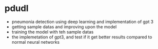# pdudl

- pneumonia detection using deep learning and implementation of gpt 3  
- getting sample datas and improving upon the model  
- training the model with teh sample datas  
- the implemetation of gpt3, and test if it get better results compared to normal neural networks
